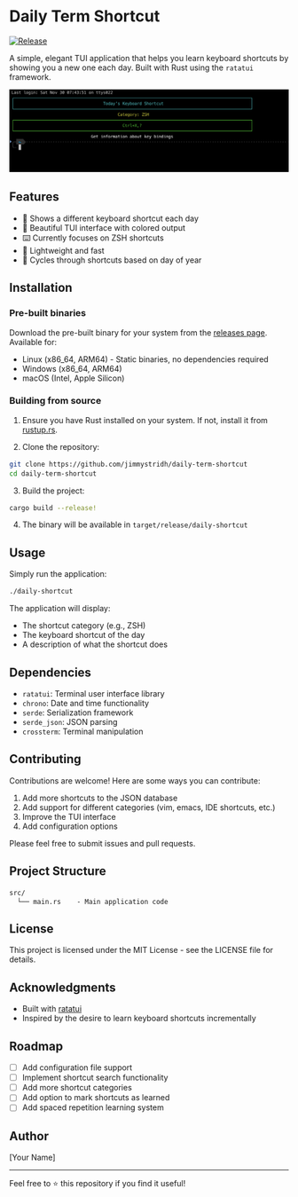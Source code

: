 # Daily Term Shortcut

[![Release](https://github.com/jimmystridh/daily-term-shortcut/actions/workflows/release.yml/badge.svg)](https://github.com/jimmystridh/daily-term-shortcut/actions/workflows/release.yml)

A simple, elegant TUI application that helps you learn keyboard shortcuts by showing you a new one each day. Built with Rust using the `ratatui` framework.

![screenshot](screenshot.png)

## Features

- 📅 Shows a different keyboard shortcut each day
- 🎨 Beautiful TUI interface with colored output
- ⌨️ Currently focuses on ZSH shortcuts
- 🚀 Lightweight and fast
- 🔄 Cycles through shortcuts based on day of year

## Installation

### Pre-built binaries

Download the pre-built binary for your system from the [releases page](https://github.com/jimmystridh/daily-term-shortcut/releases). Available for:

- Linux (x86_64, ARM64) - Static binaries, no dependencies required
- Windows (x86_64, ARM64)
- macOS (Intel, Apple Silicon)

### Building from source

1. Ensure you have Rust installed on your system. If not, install it from [rustup.rs](https://rustup.rs/).

2. Clone the repository:
```bash
git clone https://github.com/jimmystridh/daily-term-shortcut
cd daily-term-shortcut
```

3. Build the project:
```bash
cargo build --release!
```

4. The binary will be available in `target/release/daily-shortcut`

## Usage

Simply run the application:

```bash
./daily-shortcut
```

The application will display:
- The shortcut category (e.g., ZSH)
- The keyboard shortcut of the day
- A description of what the shortcut does

## Dependencies

- `ratatui`: Terminal user interface library
- `chrono`: Date and time functionality
- `serde`: Serialization framework
- `serde_json`: JSON parsing
- `crossterm`: Terminal manipulation

## Contributing

Contributions are welcome! Here are some ways you can contribute:

1. Add more shortcuts to the JSON database
2. Add support for different categories (vim, emacs, IDE shortcuts, etc.)
3. Improve the TUI interface
4. Add configuration options

Please feel free to submit issues and pull requests.

## Project Structure

```
src/
  └── main.rs    - Main application code
```

## License

This project is licensed under the MIT License - see the LICENSE file for details.

## Acknowledgments

- Built with [ratatui](https://github.com/tui-rs-revival/ratatui)
- Inspired by the desire to learn keyboard shortcuts incrementally

## Roadmap

- [ ] Add configuration file support
- [ ] Implement shortcut search functionality
- [ ] Add more shortcut categories
- [ ] Add option to mark shortcuts as learned
- [ ] Add spaced repetition learning system

## Author

[Your Name]

---
Feel free to ⭐ this repository if you find it useful!